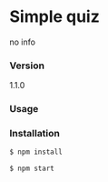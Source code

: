 # Simple quiz

no info

### Version
1.1.0

### Usage


### Installation

```sh
$ npm install
```

```sh
$ npm start
```